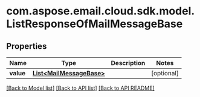 
# com.aspose.email.cloud.sdk.model.ListResponseOfMailMessageBase

## Properties
Name | Type | Description | Notes
------------ | ------------- | ------------- | -------------
**value** | [**List&lt;MailMessageBase&gt;**](MailMessageBase.md) |  |  [optional]


    
    


[[Back to Model list]](README.md#documentation-for-models) [[Back to API list]](README.md#documentation-for-api-endpoints) [[Back to API README]](README.md)

